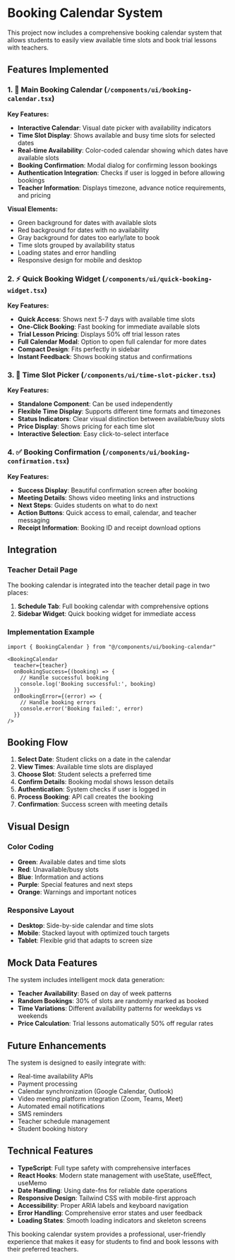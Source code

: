 # Booking Calendar System

This project now includes a comprehensive booking calendar system that allows students to easily view available time slots and book trial lessons with teachers.

## Features Implemented

### 1. 📅 Main Booking Calendar (`/components/ui/booking-calendar.tsx`)

**Key Features:**
- **Interactive Calendar**: Visual date picker with availability indicators
- **Time Slot Display**: Shows available and busy time slots for selected dates
- **Real-time Availability**: Color-coded calendar showing which dates have available slots
- **Booking Confirmation**: Modal dialog for confirming lesson bookings
- **Authentication Integration**: Checks if user is logged in before allowing bookings
- **Teacher Information**: Displays timezone, advance notice requirements, and pricing

**Visual Elements:**
- Green background for dates with available slots
- Red background for dates with no availability
- Gray background for dates too early/late to book
- Time slots grouped by availability status
- Loading states and error handling
- Responsive design for mobile and desktop

### 2. ⚡ Quick Booking Widget (`/components/ui/quick-booking-widget.tsx`)

**Key Features:**
- **Quick Access**: Shows next 5-7 days with available time slots
- **One-Click Booking**: Fast booking for immediate available slots
- **Trial Lesson Pricing**: Displays 50% off trial lesson rates
- **Full Calendar Modal**: Option to open full calendar for more dates
- **Compact Design**: Fits perfectly in sidebar
- **Instant Feedback**: Shows booking status and confirmations

### 3. 🎯 Time Slot Picker (`/components/ui/time-slot-picker.tsx`)

**Key Features:**
- **Standalone Component**: Can be used independently
- **Flexible Time Display**: Supports different time formats and timezones
- **Status Indicators**: Clear visual distinction between available/busy slots
- **Price Display**: Shows pricing for each time slot
- **Interactive Selection**: Easy click-to-select interface

### 4. ✅ Booking Confirmation (`/components/ui/booking-confirmation.tsx`)

**Key Features:**
- **Success Display**: Beautiful confirmation screen after booking
- **Meeting Details**: Shows video meeting links and instructions
- **Next Steps**: Guides students on what to do next
- **Action Buttons**: Quick access to email, calendar, and teacher messaging
- **Receipt Information**: Booking ID and receipt download options

## Integration

### Teacher Detail Page
The booking calendar is integrated into the teacher detail page in two places:

1. **Schedule Tab**: Full booking calendar with comprehensive options
2. **Sidebar Widget**: Quick booking widget for immediate access

### Implementation Example

```tsx
import { BookingCalendar } from "@/components/ui/booking-calendar"

<BookingCalendar 
  teacher={teacher}
  onBookingSuccess={(booking) => {
    // Handle successful booking
    console.log('Booking successful:', booking)
  }}
  onBookingError={(error) => {
    // Handle booking errors
    console.error('Booking failed:', error)
  }}
/>
```

## Booking Flow

1. **Select Date**: Student clicks on a date in the calendar
2. **View Times**: Available time slots are displayed
3. **Choose Slot**: Student selects a preferred time
4. **Confirm Details**: Booking modal shows lesson details
5. **Authentication**: System checks if user is logged in
6. **Process Booking**: API call creates the booking
7. **Confirmation**: Success screen with meeting details

## Visual Design

### Color Coding
- **Green**: Available dates and time slots
- **Red**: Unavailable/busy slots
- **Blue**: Information and actions
- **Purple**: Special features and next steps
- **Orange**: Warnings and important notices

### Responsive Layout
- **Desktop**: Side-by-side calendar and time slots
- **Mobile**: Stacked layout with optimized touch targets
- **Tablet**: Flexible grid that adapts to screen size

## Mock Data Features

The system includes intelligent mock data generation:
- **Teacher Availability**: Based on day of week patterns
- **Random Bookings**: 30% of slots are randomly marked as booked
- **Time Variations**: Different availability patterns for weekdays vs weekends
- **Price Calculation**: Trial lessons automatically 50% off regular rates

## Future Enhancements

The system is designed to easily integrate with:
- Real-time availability APIs
- Payment processing
- Calendar synchronization (Google Calendar, Outlook)
- Video meeting platform integration (Zoom, Teams, Meet)
- Automated email notifications
- SMS reminders
- Teacher schedule management
- Student booking history

## Technical Features

- **TypeScript**: Full type safety with comprehensive interfaces
- **React Hooks**: Modern state management with useState, useEffect, useMemo
- **Date Handling**: Using date-fns for reliable date operations
- **Responsive Design**: Tailwind CSS with mobile-first approach
- **Accessibility**: Proper ARIA labels and keyboard navigation
- **Error Handling**: Comprehensive error states and user feedback
- **Loading States**: Smooth loading indicators and skeleton screens

This booking calendar system provides a professional, user-friendly experience that makes it easy for students to find and book lessons with their preferred teachers.
